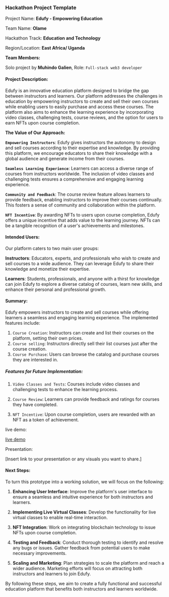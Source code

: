 ### Hackathon Project Template

Project Name: **Edufy - Empowering Education**

Team Name: **Olame**

Hackathon Track: **Education and Technology**

Region/Location: **East Africa/ Uganda**

**Team Members:**

Solo project by **Muhindo Galien**,
Role: `Full-stack web3 developer`

#### Project Description:

Edufy is an innovative education platform designed to bridge the gap between instructors and learners. Our platform addresses the challenges in education by empowering instructors to create and sell their own courses while enabling users to easily purchase and access these courses. The platform also aims to enhance the learning experience by incorporating video classes, challenging tests, course reviews, and the option for users to earn NFTs upon course completion.

**The Value of Our Approach:**

**`Empowering Instructors`**: Edufy gives instructors the autonomy to design and sell courses according to their expertise and knowledge. By providing this platform, we encourage educators to share their knowledge with a global audience and generate income from their courses.

**`Seamless Learning Experience`**: Learners can access a diverse range of courses from instructors worldwide. The inclusion of video classes and challenging tests ensures a comprehensive and engaging learning experience.

**`Community and Feedback`**: The course review feature allows learners to provide feedback, enabling instructors to improve their courses continually. This fosters a sense of community and collaboration within the platform.

**`NFT Incentive`**: By awarding NFTs to users upon course completion, Edufy offers a unique incentive that adds value to the learning journey. NFTs can be a tangible recognition of a user's achievements and milestones.

#### Intended Users:

Our platform caters to two main user groups:

**Instructors**: Educators, experts, and professionals who wish to create and sell courses to a wide audience. They can leverage Edufy to share their knowledge and monetize their expertise.

**Learners**: Students, professionals, and anyone with a thirst for knowledge can join Edufy to explore a diverse catalog of courses, learn new skills, and enhance their personal and professional growth.

#### Summary:

Edufy empowers instructors to create and sell courses while offering learners a seamless and engaging learning experience. The implemented features include:

1. `Course Creation`: Instructors can create and list their courses on the platform, setting their own prices.
2. `Course selling`: Instructors directly sell their list  courses just after the course creation.
3. `Course Purchase`: Users can browse the catalog and purchase courses they are interested in.

##### Features for Future Implementation:

1. `Video Classes and Tests`: Courses include video classes and challenging tests to enhance the learning process.

2. `Course Review`: Learners can provide feedback and ratings for courses they have completed.

3. `NFT Incentive`: Upon course completion, users are rewarded with an NFT as a token of achievement.


live demo:

[live demo](https://edufy-iota.vercel.app/)

Presentation:

[Insert link to your presentation or any visuals you want to share.]

#### Next Steps:

To turn this prototype into a working solution, we will focus on the following:

1. **Enhancing User Interface**: Improve the platform's user interface to ensure a seamless and intuitive experience for both instructors and learners.

2. **Implementing Live Virtual Classes**: Develop the functionality for live virtual classes to enable real-time interaction.

3. **NFT Integration**: Work on integrating blockchain technology to issue NFTs upon course completion.

4. **Testing and Feedback**: Conduct thorough testing to identify and resolve any bugs or issues. Gather feedback from potential users to make necessary improvements.

5. **Scaling and Marketing**: Plan strategies to scale the platform and reach a wider audience. Marketing efforts will focus on attracting both instructors and learners to join Edufy.

By following these steps, we aim to create a fully functional and successful education platform that benefits both instructors and learners worldwide.

